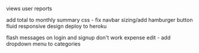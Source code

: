 
views
  user reports

add total to monthly summary
css - fix navbar sizing/add hamburger button
fluid responsive design
deploy to heroku

flash messages on login and signup don't work
expense edit - add dropdown menu to categories
